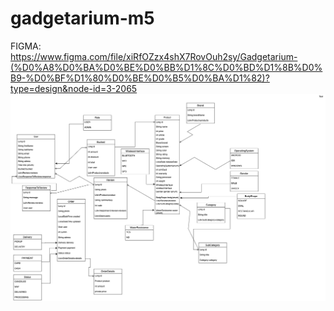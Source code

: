# gadgetarium-m5

FIGMA: https://www.figma.com/file/xiRfOZzx4shX7RovOuh2sy/Gadgetarium-(%D0%A8%D0%BA%D0%BE%D0%BB%D1%8C%D0%BD%D1%8B%D0%B9-%D0%BF%D1%80%D0%BE%D0%B5%D0%BA%D1%82)?type=design&node-id=3-2065
![diagram.drawio.png](diagram.drawio.png)